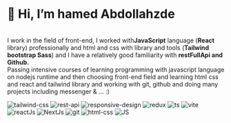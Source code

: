    <h1>👋 Hi, I’m hamed Abdollahzde</h1>
    <br />
    <b></b>
    I work in the field of front-end, I worked with<b>JavaScript</b> language
    (<b>React</b> library) professionally and html and css with library and
    tools (<b>Tailwind bootstrap Sass</b>) and I have a relatively good
    familiarity with <b>restFullApi and Github.</b>
    <br />
    Passing intensive courses of learning programming with javascript language
    on nodejs runtime and then choosing front-end field and learning html css
    and react and tailwind library and working with git, github and doing many
    projects including messenger & ... :)
    
![tailwind-css](https://github.com/hamedAbdollahzade/hamedAbdollahzade/assets/137279292/3e00088a-e15f-4ba3-9a22-e2bf84161553)
![rest-api](https://github.com/hamedAbdollahzade/hamedAbdollahzade/assets/137279292/19b45b98-d8aa-41ed-b3c7-7ec8908b72c0)
![responsive-design](https://github.com/hamedAbdollahzade/hamedAbdollahzade/assets/137279292/76d77b2a-f800-4581-8237-0d08eee8fd79)
![redux](https://github.com/hamedAbdollahzade/hamedAbdollahzade/assets/137279292/3ff17eb0-5322-49c2-922f-119679a7762c)
![ts](https://github.com/hamedAbdollahzade/hamedAbdollahzade/assets/137279292/d8b3c185-1660-4ea2-aa68-d11093587931)
![vite](https://github.com/hamedAbdollahzade/hamedAbdollahzade/assets/137279292/17989da0-1c4d-4318-90dc-6e05c4eb0c1f)
![reactJs](https://github.com/hamedAbdollahzade/hamedAbdollahzade/assets/137279292/a763c722-185e-49cc-92fa-087b324199e7)
![NextJs](https://github.com/hamedAbdollahzade/hamedAbdollahzade/assets/137279292/b93de967-c1f6-41bd-91b5-be6059892cf3)
![git](https://github.com/hamedAbdollahzade/hamedAbdollahzade/assets/137279292/8b7d7b3b-9e92-41e0-8e29-1307109a4c12)
![html-css](https://github.com/hamedAbdollahzade/hamedAbdollahzade/assets/137279292/f5056df4-66cf-47d0-90e8-4332166bca93)
![JS](https://github.com/hamedAbdollahzade/hamedAbdollahzade/assets/137279292/08182331-c727-4fc9-b2e0-a8ca5be739ca)

